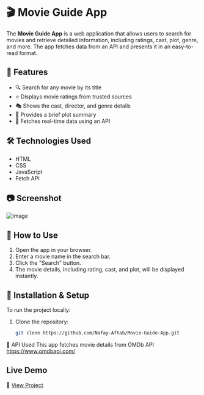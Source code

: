 # 🎬 Movie Guide App

The **Movie Guide App** is a web application that allows users to search for movies and retrieve detailed information, including ratings, cast, plot, genre, and more. The app fetches data from an API and presents it in an easy-to-read format.

## 🌟 Features

- 🔍 Search for any movie by its title  
- ⭐ Displays movie ratings from trusted sources  
- 🎭 Shows the cast, director, and genre details  
- 📖 Provides a brief plot summary  
- 🔄 Fetches real-time data using an API  

## 🛠️ Technologies Used

- HTML  
- CSS  
- JavaScript  
- Fetch API  

## 📷 Screenshot

![image](https://github.com/user-attachments/assets/564dea12-a710-44d1-9166-356a4fe29ccb)


## 🚀 How to Use

1. Open the app in your browser.  
2. Enter a movie name in the search bar.  
3. Click the "Search" button.  
4. The movie details, including rating, cast, and plot, will be displayed instantly.  

## 🔧 Installation & Setup

To run the project locally:

1. Clone the repository:
   ```sh
   git clone https://github.com/Nafay-Aftab/Movie-Guide-App.git
   
📌 API Used
This app fetches movie details from OMDb API  https://www.omdbapi.com/

## Live Demo
🔗 [View Project](https://musical-kashata-c5ad11.netlify.app/)
